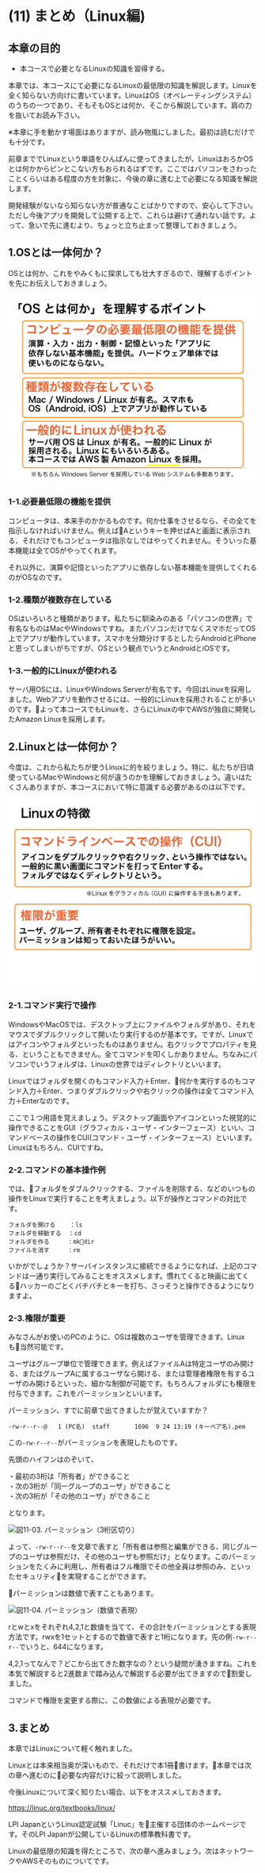 # (11) まとめ（Linux編)

## 本章の目的

- 本コースで必要となるLinuxの知識を習得する。

  
本章では、本コースにて必要になるLinuxの最低限の知識を解説します。Linuxを全く知らない方向けに書いています。LinuxはOS（オペレーティングシステム）のうちの一つであり、そもそもOSとは何か、そこから解説しています。肩の力を抜いてお読み下さい。

※本章に手を動かす場面はありますが、読み物風にしました。最初は読むだけでも十分です。

前章まででLinuxという単語をひんぱんに使ってきましたが、LinuxはおろかOSとは何かからピンとこない方もおられるはずです。ここではパソコンをさわったことくらいはある程度の方を対象に、今後の章に進む上で必要になる知識を解説します。

開発経験がないなら知らない方が普通なことばかりですので、安心して下さい。ただし今後アプリを開発して公開する上で、これらは避けて通れない話です。よって、急いで先に進むより、ちょっと立ち止まって整理しておきましょう。

## 1.OSとは一体何か？

OSとは何か、これをやみくもに探求しても壮大すぎるので、理解するポイントを先にお伝えしておきましょう。

![図11-01. OSを理解するポイント](11-01.png)

### 1-1.必要最低限の機能を提供

コンピュータは、本来手のかかるものです。何か仕事をさせるなら、その全てを指示しなければいけません。例えばAというキーを押せばAと画面に表示される、それだけでもコンピュータは指示なしではやってくれません。そういった基本機能は全てOSがやってくれます。

それ以外に、演算や記憶といったアプリに依存しない基本機能を提供してくれるのがOSなのです。

### 1-2.種類が複数存在している

OSはいろいろと種類があります。私たちに馴染みのある「パソコンの世界」で有名なものはMacやWindowsですね。またパソコンだけでなくスマホだってOS上でアプリが動作しています。スマホを分類分けするとしたらAndroidとiPhoneと思ってしまいがちですが、OSという観点でいうとAndroidとiOSです。

### 1-3.一般的にLinuxが使われる

サーバ用OSには、LinuxやWindows Serverが有名です。今回はLinuxを採用しました。Webアプリを動作させるには、一般的にLinuxを採用されることが多いのです。よって本コースでもLinuxを、さらにLinuxの中でAWSが独自に開発したAmazon Linuxを採用します。

## 2.Linuxとは一体何か？

今度は、これから私たちが使うLinuxに的を絞りましょう。特に、私たちが日頃使っているMacやWindowsと何が違うのかを理解しておきましょう。違いはたくさんありますが、本コースにおいて特に意識する必要があるのは以下です。

![図11-02. Linuxの特徴](11-02.png)

### 2-1.コマンド実行で操作

WindowsやMacOSでは、デスクトップ上にファイルやフォルダがあり、それをマウスでダブルクリックして開いたり実行するのが基本です。ですが、Linuxではアイコンやフォルダといったものはありません。右クリックでプロパティを見る、ということもできません。全てコマンドを叩くしかありません。ちなみにパソコンでいうフォルダは、Linuxの世界ではディレクトリといいます。

Linuxではフォルダを開くのもコマンド入力＋Enter、何かを実行するのもコマンド入力＋Enter、つまりダブルクリックや右クリックの操作は全てコマンド入力＋Enterなのです。

ここで１つ用語を覚えましょう。デスクトップ画面やアイコンといった視覚的に操作できることをGUI（グラフィカル・ユーザ・インターフェース）といい、コマンドベースの操作をCUI(コマンド・ユーザ・インターフェース）といいます。Linuxはもちろん、CUIですね。

### 2-2.コマンドの基本操作例

では、フォルダをダブルクリックする、ファイルを削除する、などのいつもの操作をLinuxで実行することを考えましょう。以下が操作とコマンドの対比です。

```
フォルダを開ける    ：ls
フォルダを移動する  ：cd
フォルダを作る     ：mkdir
ファイルを消す     ：rm
```  

いかがでしょうか？サーバインスタンスに接続できるようになれば、上記のコマンドは一通り実行してみることをオススメします。慣れてくると映画に出てくるハッカーのごとくバチバチとキーを打ち、さっそうと操作できるようになりますよ。

### 2-3.権限が重要

みなさんがお使いのPCのように、OSは複数のユーザを管理できます。Linuxも当然可能です。

ユーザはグループ単位で管理できます。例えばファイルAは特定ユーザのみ開ける、またはグループAに属するユーザなら開ける、または管理者権限を有するユーザのみ開けるといった、細かな制御が可能です。もちろんフォルダにも権限を付与できます。これをパーミッションといいます。

パーミッション、すでに前章で出てきましたが覚えていますか？

```-rw-r--r--@   1 (PC名)  staff       1696  9 24 13:19 (キーペア名).pem```

この```-rw-r--r--```がパーミッションを表現したものです。

先頭のハイフンはのぞいて、

・最初の3桁は「所有者」ができること    
・次の3桁が「同一グループのユーザ」ができること  
・次の3桁が「その他のユーザ」ができること  

となります。

![図11-03. パーミッション（3桁区切り）](11-03.png)

よって、```-rw-r--r--```を文章で表すと「所有者は参照と編集ができる、同じグループのユーザは参照だけ、その他のユーザも参照だけ」となります。このパーミッションをたくみに利用し、所有者はフル権限でその他全員は参照のみ、といったセキュリティを実現することができます。

パーミッションは数値で表すこともあります。

![図11-04. パーミッション（数値で表現）](11-04.png)

rとwとxをそれぞれ4,2,1と数値を当てて、その合計をパーミッションとする表現方法です。rwxを1セットとするので数値で表すと1桁になります。先の例```-rw-r--r--```でいうと、644になります。

4,2,1ってなんで？どこから出てきた数字なの？という疑問が湧きますね。これを本気で解説すると2進数まで踏み込んで解説する必要が出てきますので割愛しました。

コマンドで権限を変更する際に、この数値による表現が必要です。

## 3.まとめ

本章ではLinuxについて軽く触れました。

Linuxとは本来相当奥が深いもので、それだけで本1冊書けます。本章では次の章へ進むのに必要な内容だけに絞って説明しました。

今後Linuxについて深く知りたい場合、以下をオススメしておきます。

https://linuc.org/textbooks/linux/

LPI JapanというLinux認定試験「Linuc」を主催する団体のホームページです。そのLPI Japanが公開しているLinuxの標準教科書です。

Linuxの最低限の知識を得たところで、次の章へ進みましょう。次はネットワークやAWSそのものについてです。

